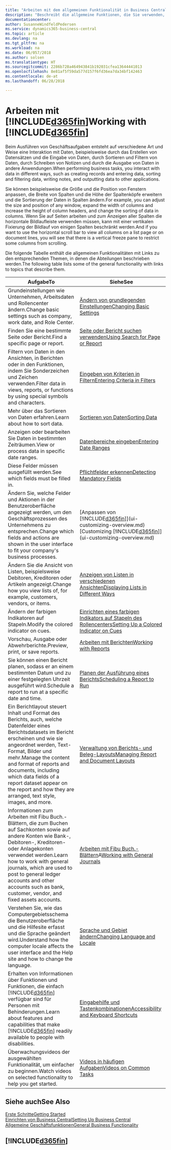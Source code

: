 ```yaml
---
title: "Arbeiten mit dem allgemeinen Funktionalität in Business Central | Microsoft Docs"
description: "Beschreibt die allgemeine Funktionen, die Sie verwenden, um die Daten in Business Central für Aktivitäten, wie Eingabe von Werten, Sortieren von Daten und Ändern von Ansichten auszuführen."
documentationcenter: 
author: SusanneWindfeldPedersen
ms.service: dynamics365-business-central
ms.topic: article
ms.devlang: na
ms.tgt_pltfrm: na
ms.workload: na
ms.date: 06/057/2018
ms.author: solsen
ms.translationtype: HT
ms.sourcegitcommit: 2286b728a464943841b192031cfea13644441013
ms.openlocfilehash: 8e81af5f59da577d157f6fd36ea7da34bf142463
ms.contentlocale: de-at
ms.lasthandoff: 06/28/2018

---
```

# <a name="working-with-included365finincludesd365finmdmd"></a><span data-ttu-id="4edd2-103">Arbeiten mit [!INCLUDE[d365fin](includes/d365fin_md.md)]</span><span class="sxs-lookup"><span data-stu-id="4edd2-103">Working with [!INCLUDE[d365fin](includes/d365fin_md.md)]</span></span>
<span data-ttu-id="4edd2-104">Beim Ausführen von Geschäftsaufgaben entsteht auf verschiedene Art und Weise eine Interaktion mit Daten, beispielsweise durch das Erstellen von Datensätzen und die Eingabe von Daten, durch Sortieren und Filtern von Daten, durch Schreiben von Notizen und durch die Ausgabe von Daten in andere Anwendungen.</span><span class="sxs-lookup"><span data-stu-id="4edd2-104">When performing business tasks, you interact with data in different ways, such as creating records and entering data, sorting and filtering data, writing notes, and outputting data to other applications.</span></span>

<span data-ttu-id="4edd2-105">Sie können beispielsweise die Größe und die Position von Fenstern anpassen, die Breite von Spalten und die Höhe der Spaltenköpfe erweitern und die Sortierung der Daten in Spalten ändern.</span><span class="sxs-lookup"><span data-stu-id="4edd2-105">For example, you can adjust the size and position of any window, expand the width of columns and increase the height of column headers, and change the sorting of data in columns.</span></span> <span data-ttu-id="4edd2-106">Wenn Sie auf Seiten arbeiten und zum Anzeigen aller Spalten die horizontale Bildlaufleiste verwenden müssen, kann mit einer vertikalen Fixierung der Bildlauf von einigen Spalten beschränkt werden.</span><span class="sxs-lookup"><span data-stu-id="4edd2-106">And if you want to use the horizontal scroll bar to view all columns on a list page or on document lines, you will see that there is a vertical freeze pane to restrict some columns from scrolling.</span></span>

<span data-ttu-id="4edd2-107">Die folgende Tabelle enthält die allgemeinen Funktionalitäten mit Links zu den entsprechenden Themen, in denen die Abteilungen beschrieben werden.</span><span class="sxs-lookup"><span data-stu-id="4edd2-107">The following table lists some of the general functionality with links to topics that describe them.</span></span>

| <span data-ttu-id="4edd2-108">Aufgabe</span><span class="sxs-lookup"><span data-stu-id="4edd2-108">To</span></span> | <span data-ttu-id="4edd2-109">Siehe</span><span class="sxs-lookup"><span data-stu-id="4edd2-109">See</span></span> |
| --- | --- |
| <span data-ttu-id="4edd2-110">Grundeinstellungen wie Unternehmen, Arbeitsdaten und Rollencenter ändern.</span><span class="sxs-lookup"><span data-stu-id="4edd2-110">Change basic settings such as company, work date, and Role Center.</span></span> |[<span data-ttu-id="4edd2-111">Ändern von grundlegenden Einstellungen</span><span class="sxs-lookup"><span data-stu-id="4edd2-111">Changing Basic Settings</span></span>](ui-change-basic-settings.md) |
| <span data-ttu-id="4edd2-112">Finden Sie eine bestimmte Seite oder Bericht.</span><span class="sxs-lookup"><span data-stu-id="4edd2-112">Find a specific page or report.</span></span> |[<span data-ttu-id="4edd2-113">Seite oder Bericht suchen verwenden</span><span class="sxs-lookup"><span data-stu-id="4edd2-113">Using Search for Page or Report</span></span>](ui-search.md) |
| <span data-ttu-id="4edd2-114">Filtern von Daten in den Ansichten, in Berichten oder in den Funktionen, indem Sie Sonderzeichen und Zeichen verwenden.</span><span class="sxs-lookup"><span data-stu-id="4edd2-114">Filter data in views, reports, or functions by using special symbols and characters.</span></span> |[<span data-ttu-id="4edd2-115">Eingeben von Kriterien in Filtern</span><span class="sxs-lookup"><span data-stu-id="4edd2-115">Entering Criteria in Filters</span></span>](ui-enter-criteria-filters.md) |
| <span data-ttu-id="4edd2-116">Mehr über das Sortieren von Daten erfahren.</span><span class="sxs-lookup"><span data-stu-id="4edd2-116">Learn about how to sort data.</span></span> |[<span data-ttu-id="4edd2-117">Sortieren von Daten</span><span class="sxs-lookup"><span data-stu-id="4edd2-117">Sorting Data</span></span>](ui-sorting.md) |
| <span data-ttu-id="4edd2-118">Anzeigen oder bearbeiten Sie Daten in bestimmten Zeiträumen.</span><span class="sxs-lookup"><span data-stu-id="4edd2-118">View or process data in specific date ranges.</span></span> |[<span data-ttu-id="4edd2-119">Datenbereiche eingeben</span><span class="sxs-lookup"><span data-stu-id="4edd2-119">Entering Date Ranges</span></span>](ui-enter-date-ranges.md) |
| <span data-ttu-id="4edd2-120">Diese Felder müssen ausgefüllt werden.</span><span class="sxs-lookup"><span data-stu-id="4edd2-120">See which fields must be filled in.</span></span> |[<span data-ttu-id="4edd2-121">Pflichtfelder erkennen</span><span class="sxs-lookup"><span data-stu-id="4edd2-121">Detecting Mandatory Fields</span></span>](ui-mandatory-fields.md) |
| <span data-ttu-id="4edd2-122">Ändern Sie, welche Felder und Aktionen in der Benutzeroberfläche angezeigt werden, um den Geschäftsprozessen des Unternehmens zu entsprechen.</span><span class="sxs-lookup"><span data-stu-id="4edd2-122">Change which fields and actions are shown in the user interface to fit your company's business processes.</span></span> |<span data-ttu-id="4edd2-123">[Anpassen von [!INCLUDE[d365fin](includes/d365fin_md.md)]](ui-customizing-overview.md)</span><span class="sxs-lookup"><span data-stu-id="4edd2-123">[Customizing [!INCLUDE[d365fin](includes/d365fin_md.md)]](ui-customizing-overview.md)</span></span> |
| <span data-ttu-id="4edd2-124">Ändern Sie die Ansicht von Listen, beispielsweise Debitoren, Kreditoren oder Artikeln angezeigt.</span><span class="sxs-lookup"><span data-stu-id="4edd2-124">Change how you view lists of, for example, customers, vendors, or items.</span></span> |[<span data-ttu-id="4edd2-125">Anzeigen von Listen in verschiedenen Ansichten</span><span class="sxs-lookup"><span data-stu-id="4edd2-125">Displaying Lists in Different Ways</span></span>](across-display-lists-different-views.md) |
| <span data-ttu-id="4edd2-126">Ändern der farbigen Indikatoren auf Stapeln.</span><span class="sxs-lookup"><span data-stu-id="4edd2-126">Modify the colored indicator on cues.</span></span> |[<span data-ttu-id="4edd2-127">Einrichten eines farbigen Indikators auf Stapeln des Rollencenters</span><span class="sxs-lookup"><span data-stu-id="4edd2-127">Setting Up a Colored Indicator on Cues</span></span>](ui-how-setup-colored-indicator-cues.md) |
|<span data-ttu-id="4edd2-128">Vorschau, Ausgabe oder Abwehrberichte.</span><span class="sxs-lookup"><span data-stu-id="4edd2-128">Preview, print, or save reports.</span></span>|[<span data-ttu-id="4edd2-129">Arbeiten mit Berichten</span><span class="sxs-lookup"><span data-stu-id="4edd2-129">Working with Reports</span></span>](ui-work-report.md)|
| <span data-ttu-id="4edd2-130">Sie können einen Bericht planen, sodass er an einem bestimmten Datum und zu einer festgelegten Uhrzeit ausgeführt wird.</span><span class="sxs-lookup"><span data-stu-id="4edd2-130">Schedule a report to run at a specific date and time.</span></span> |[<span data-ttu-id="4edd2-131">Planen der Ausführung eines Berichts</span><span class="sxs-lookup"><span data-stu-id="4edd2-131">Scheduling a Report to Run</span></span>](ui-work-report.md#ScheduleReport) |
| <span data-ttu-id="4edd2-132">Ein Berichtlayout steuert Inhalt und Format des Berichts, auch, welche Datenfelder eines Berichtsdatasets im Bericht erscheinen und wie sie angeordnet werden, Text-Format, Bilder und mehr.</span><span class="sxs-lookup"><span data-stu-id="4edd2-132">Manage the content and format of reports and documents, including which data fields of a report dataset appear on the report and how they are arranged, text style, images, and more.</span></span>|[<span data-ttu-id="4edd2-133">Verwaltung von Berichts- und Beleg-Layouts</span><span class="sxs-lookup"><span data-stu-id="4edd2-133">Managing Report and Document Layouts</span></span>](ui-manage-report-layouts.md) |
| <span data-ttu-id="4edd2-134">Informationen zum Arbeiten mit Fibu Buch.-Blättern, die zum Buchen auf Sachkonten sowie auf andere Konten wie Bank-, Debitoren-, Kreditoren- oder Anlagekonten verwendet werden.</span><span class="sxs-lookup"><span data-stu-id="4edd2-134">Learn how to work with general journals, which are used to post to general ledger accounts and other accounts such as bank, customer, vendor, and fixed assets accounts.</span></span> |<span data-ttu-id="4edd2-135">[Arbeiten mit Fibu Buch.-Blättern](ui-work-general-journals.md)A</span><span class="sxs-lookup"><span data-stu-id="4edd2-135">[Working with General Journals](ui-work-general-journals.md)</span></span> |
|<span data-ttu-id="4edd2-136">Verstehen Sie, wie das Computergebietsschema die Benutzeroberfläche und die Hilfesite erfasst und die Sprache geändert wird.</span><span class="sxs-lookup"><span data-stu-id="4edd2-136">Understand how the computer locale affects the user interface and the Help site and how to change the language.</span></span>|[<span data-ttu-id="4edd2-137">Sprache und Gebiet ändern</span><span class="sxs-lookup"><span data-stu-id="4edd2-137">Changing Language and Locale</span></span>](about-locale-language.md)|
|<span data-ttu-id="4edd2-138">Erhalten von Informationen über Funktionen und Funktionen, die einfach [!INCLUDE[d365fin](includes/d365fin_md.md)] verfügbar sind für  Personen mit Behinderungen.</span><span class="sxs-lookup"><span data-stu-id="4edd2-138">Learn about features and capabilities that make [!INCLUDE[d365fin](includes/d365fin_md.md)] readily available to people with disabilities.</span></span>|[<span data-ttu-id="4edd2-139">Eingabehilfe und Tastenkombinationen</span><span class="sxs-lookup"><span data-stu-id="4edd2-139">Accessibility and Keyboard Shortcuts</span></span>](ui-accessibility.md)|
|<span data-ttu-id="4edd2-140">Überwachungsvideos der ausgewählten Funktionalität, um einfacher zu beginnen.</span><span class="sxs-lookup"><span data-stu-id="4edd2-140">Watch videos on selected functionality to help you get started.</span></span>|[<span data-ttu-id="4edd2-141">Videos in häufigen Aufgaben</span><span class="sxs-lookup"><span data-stu-id="4edd2-141">Videos on Common Tasks</span></span>](across-videos.md)|  

## <a name="see-also"></a><span data-ttu-id="4edd2-142">Siehe auch</span><span class="sxs-lookup"><span data-stu-id="4edd2-142">See Also</span></span>
[<span data-ttu-id="4edd2-143">Erste Schritte</span><span class="sxs-lookup"><span data-stu-id="4edd2-143">Getting Started</span></span>](product-get-started.md)  
[<span data-ttu-id="4edd2-144">Einrichten von Business Central</span><span class="sxs-lookup"><span data-stu-id="4edd2-144">Setting Up Business Central</span></span>](setup.md)  
[<span data-ttu-id="4edd2-145">Allgemeine Geschäftsfunktionen</span><span class="sxs-lookup"><span data-stu-id="4edd2-145">General Business Functionality</span></span>](ui-across-business-areas.md)  

## [!INCLUDE[d365fin](includes/free_trial_md.md)]  
 

